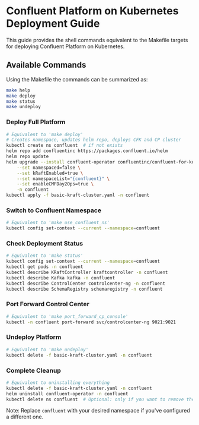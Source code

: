 # Confluent Platform on Kubernetes Deployment Guide

This guide provides the shell commands equivalent to the Makefile targets for deploying Confluent Platform on Kubernetes.

## Available Commands

Using the Makefile the commands can be summarized as:

```sh
make help
make deploy
make status
make undeploy
```

### Deploy Full Platform
```bash
# Equivalent to 'make deploy'
# Creates namespace, updates helm repo, deploys CFK and CP cluster
kubectl create ns confluent  # if not exists
helm repo add confluentinc https://packages.confluent.io/helm
helm repo update
helm upgrade --install confluent-operator confluentinc/confluent-for-kubernetes \
    --set namespaced=false \
    --set kRaftEnabled=true \
    --set namespaceList="{confluent}" \
    --set enableCMFDay2Ops=true \
    -n confluent
kubectl apply -f basic-kraft-cluster.yaml -n confluent
```

### Switch to Confluent Namespace
```bash
# Equivalent to 'make use_confluent_ns'
kubectl config set-context --current --namespace=confluent
```

### Check Deployment Status
```bash
# Equivalent to 'make status'
kubectl config set-context --current --namespace=confluent
kubectl get pods -n confluent
kubectl describe KRaftController kraftcontroller -n confluent
kubectl describe Kafka kafka -n confluent
kubectl describe ControlCenter controlcenter-ng -n confluent
kubectl describe SchemaRegistry schemaregistry -n confluent
```

### Port Forward Control Center
```bash
# Equivalent to 'make port_forward_cp_console'
kubectl -n confluent port-forward svc/controlcenter-ng 9021:9021
```

### Undeploy Platform
```bash
# Equivalent to 'make undeploy'
kubectl delete -f basic-kraft-cluster.yaml -n confluent
```

### Complete Cleanup
```bash
# Equivalent to uninstalling everything
kubectl delete -f basic-kraft-cluster.yaml -n confluent
helm uninstall confluent-operator -n confluent
kubectl delete ns confluent  # Optional: only if you want to remove the namespace
```

Note: Replace `confluent` with your desired namespace if you've configured a different one.